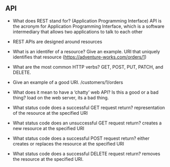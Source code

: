 ## API
- What does REST stand for?
(Application Programming Interface) API is the acronym for Application Programming Interface, which is a software intermediary that allows two applications to talk to each other

- REST APIs are designed around resources

- What is an identifer of a resource? Give an example. 
URI that uniquely identifies that resource (https://adventure-works.com/orders/1)

- What are the most common HTTP verbs?
GET, POST, PUT, PATCH, and DELETE.

- Give an example of a good URI.
/customers/1/orders

- What does it mean to have a ‘chatty’ web API? Is this a good or a bad thing?
load on the web server, its a bad thing.

- What status code does a successful GET request return? representation of the resource at the specified URI

- What status code does an unsuccessful GET request return? creates a new resource at the specified URI

- What status code does a successful POST request return? either creates or replaces the resource at the specified URI

- What status code does a successful DELETE request return? removes the resource at the specified URI.
